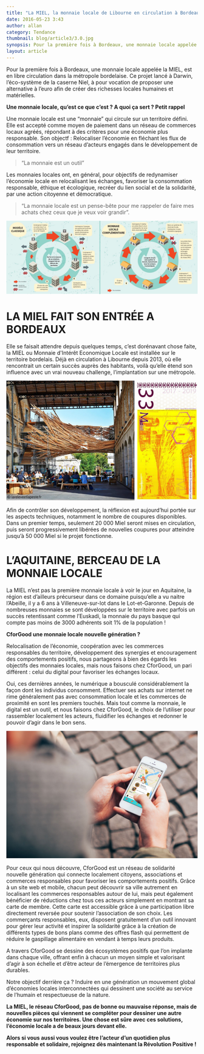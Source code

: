 ```yaml
---
title: "La MIEL, la monnaie locale de Libourne en circulation à Bordeaux"
date: 2016-05-23 3:43
author: allan
category: Tendance
thumbnail: blog/article3/3.0.jpg
synopsis: Pour la première fois à Bordeaux, une monnaie locale appelée la MIEL, est en libre circulation dans la métropole bordelaise. Le projet à été lancé à Darwin et compte bien s’étendre sur l’ensemble de la ville de Bordeaux !
layout: article
---
```


Pour la première fois à Bordeaux, une monnaie locale appelée la MIEL, est en libre circulation dans la métropole bordelaise. Ce projet lancé à Darwin, l’éco-système de la caserne Niel, à pour vocation de proposer une alternative à l’euro afin de créer des richesses locales humaines et matérielles.

**Une monnaie locale, qu’est ce que c’est ? A quoi ça sert ? Petit rappel**

Une monnaie locale est une “monnaie” qui circule sur un territoire défini. Elle est accepté comme moyen de paiement dans un réseau de commerces locaux agréés, répondant à des critères pour une économie plus responsable.
Son objectf : Relocaliser l’économie en fléchant les flux de consommation vers un réseau d’acteurs engagés dans le développement de leur territoire.

> “La monnaie est un outil”

Les monnaies locales ont, en général, pour objectifs de redynamiser l’économie locale en relocalisant les échanges, favoriser la consommation responsable, éthique et écologique, recréer du lien social et de la solidarité, par une action citoyenne et démocratique.

> “La monnaie locale est un pense-bête pour me rappeler de faire mes achats chez ceux que je veux voir grandir”.

<img src='../../images/blog/article3/3.1.jpg' alt="schema monnaie locale">

# LA MIEL FAIT SON ENTRÉE A BORDEAUX

Elle se faisait attendre depuis quelques temps, c’est dorénavant chose faite, la MIEL ou Monnaie d'Intérêt Economique Locale est installée sur le territoire bordelais.
Déjà en circulation à Libourne depuis 2013, où elle rencontrait un certain succès auprès des habitants, voilà qu’elle étend son influence avec un vrai nouveau challenge, l’implantation sur une métropole.

<img src='../../images/blog/article3/3.2.jpg' alt="La MIEL et Darwin">

Afin de contrôler son développement, la réflexion est aujourd’hui portée sur les aspects techniques, notamment le nombre de coupures disponibles. Dans un premier temps, seulement 20 000 Miel seront mises en circulation, puis seront progressivement libérées de nouvelles coupures pour atteindre jusqu’à 50 000 Miel si le projet fonctionne.

# L’AQUITAINE, BERCEAU DE LA MONNAIE LOCALE

La MIEL n’est pas la première monnaie locale à voir le jour en Aquitaine, la région est d’ailleurs précurseur dans ce domaine puisqu’elle a vu naitre l’Abeille, il y a 6 ans à Villeneuve-sur-lot dans le Lot-et-Garonne.
Depuis de nombreuses monnaies se sont développées sur le territoire avec parfois un succès retentissant comme l’Euskadi, la monnaie du pays basque qui compte pas moins de 3000 adhérents soit 1% de la population !

**CforGood une monnaie locale nouvelle génération ?**

Relocalisation de l’économie, coopération avec les commerces responsables du territoire, développement des synergies et encouragement des comportements positifs, nous partageons à bien des égards les objectifs des monnaies locales, mais nous faisons chez CforGood, un pari différent : celui du digital pour favoriser les échanges locaux.

Oui, ces dernières années, le numérique a bousculé considérablement la façon dont les individus consomment. Effectuer ses achats sur internet ne rime généralement pas avec consommation locale et les commerces de proximité en sont les premiers touchés.
Mais tout comme la monnaie, le digital est un outil, et nous faisons chez CforGood, le choix de l’utiliser pour rassembler localement les acteurs, fluidifier les échanges et redonner le pouvoir d’agir dans le bon sens.

<img src='../../images/blog/article3/3.3.jpg' alt="Application CforGood">

Pour ceux qui nous découvre, CforGood est un réseau de solidarité nouvelle génération qui connecte localement citoyens, associations et commerces responsables pour favoriser les comportements positifs.
Grâce à un site web et mobile, chacun peut découvrir sa ville autrement en localisant les commerces responsables autour de lui, mais peut également bénéficier de réductions chez tous ces acteurs simplement en montrant sa carte de membre. Cette carte est accessible grâce à une participation libre directement reversée pour soutenir l’association de son choix.
Les commerçants responsables, eux, disposent gratuitement d’un outil innovant pour gérer leur activité et inspirer la solidarité grâce à la création de différents types de bons plans comme des offres flash qui permettent de réduire le gaspillage alimentaire en vendant à temps leurs produits.

A travers CforGood se dessine des écosystèmes positifs que l’on implante dans chaque ville, offrant enfin à chacun un moyen simple et valorisant d’agir à son échelle et d’être acteur de l’émergence de territoires plus durables.

Notre objectif derrière ça ? Induire en une génération un mouvement global d’économies locales interconnectées qui dessinent une société au service de l’humain et respectueuse de la nature.


**La MIEL, le réseau CforGood, pas de bonne ou mauvaise réponse, mais de nouvelles pièces qui viennent se compléter pour dessiner une autre économie sur nos territoires. Une chose est sûre avec ces solutions, l’économie locale a de beaux jours devant elle.**

**Alors si vous aussi vous voulez être l’acteur d’un quotidien plus responsable et solidaire, rejoignez dès maintenant la Révolution Positive !**